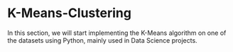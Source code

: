# K-Means-Clustering

In this section, we will start implementing the K-Means algorithm on one of the datasets using Python, mainly used in Data Science projects.
